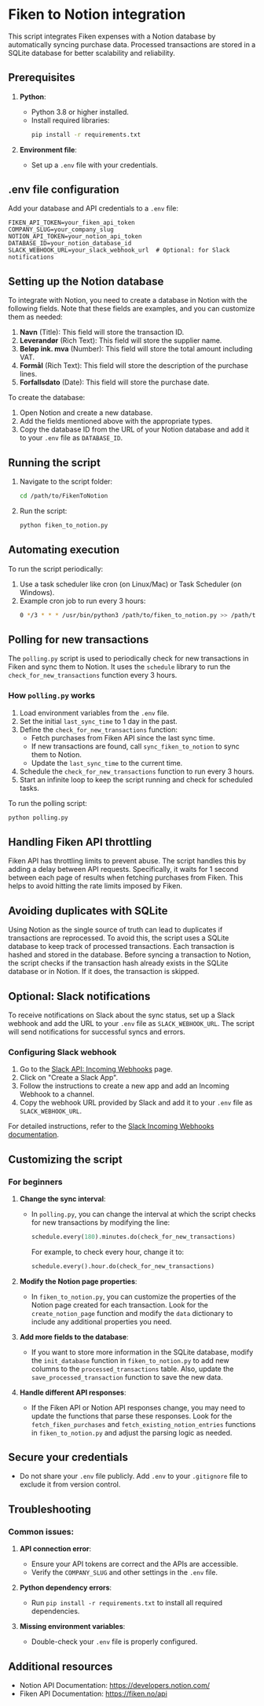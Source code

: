 # Fiken to Notion integration

This script integrates Fiken expenses with a Notion database by automatically syncing purchase data. Processed transactions are stored in a SQLite database for better scalability and reliability.

## Prerequisites

1. **Python**:
   - Python 3.8 or higher installed.
   - Install required libraries:
     ```sh
     pip install -r requirements.txt
     ```

2. **Environment file**:
   - Set up a `.env` file with your credentials.

## .env file configuration

Add your database and API credentials to a `.env` file:

```plaintext
FIKEN_API_TOKEN=your_fiken_api_token
COMPANY_SLUG=your_company_slug
NOTION_API_TOKEN=your_notion_api_token
DATABASE_ID=your_notion_database_id
SLACK_WEBHOOK_URL=your_slack_webhook_url  # Optional: for Slack notifications
```

## Setting up the Notion database

To integrate with Notion, you need to create a database in Notion with the following fields. Note that these fields are examples, and you can customize them as needed:

1. **Navn** (Title): This field will store the transaction ID.
2. **Leverandør** (Rich Text): This field will store the supplier name.
3. **Beløp ink. mva** (Number): This field will store the total amount including VAT.
4. **Formål** (Rich Text): This field will store the description of the purchase lines.
5. **Forfallsdato** (Date): This field will store the purchase date.

To create the database:
1. Open Notion and create a new database.
2. Add the fields mentioned above with the appropriate types.
3. Copy the database ID from the URL of your Notion database and add it to your `.env` file as `DATABASE_ID`.

## Running the script

1. Navigate to the script folder:
   ```sh
   cd /path/to/FikenToNotion
   ```

2. Run the script:
   ```sh
   python fiken_to_notion.py
   ```

## Automating execution

To run the script periodically:
1. Use a task scheduler like cron (on Linux/Mac) or Task Scheduler (on Windows).
2. Example cron job to run every 3 hours:
   ```sh
   0 */3 * * * /usr/bin/python3 /path/to/fiken_to_notion.py >> /path/to/logs/fiken_to_notion.log 2>&1
   ```

## Polling for new transactions

The `polling.py` script is used to periodically check for new transactions in Fiken and sync them to Notion. It uses the `schedule` library to run the `check_for_new_transactions` function every 3 hours.

### How `polling.py` works

1. Load environment variables from the `.env` file.
2. Set the initial `last_sync_time` to 1 day in the past.
3. Define the `check_for_new_transactions` function:
   - Fetch purchases from Fiken API since the last sync time.
   - If new transactions are found, call `sync_fiken_to_notion` to sync them to Notion.
   - Update the `last_sync_time` to the current time.
4. Schedule the `check_for_new_transactions` function to run every 3 hours.
5. Start an infinite loop to keep the script running and check for scheduled tasks.

To run the polling script:
```sh
python polling.py
```

## Handling Fiken API throttling

Fiken API has throttling limits to prevent abuse. The script handles this by adding a delay between API requests. Specifically, it waits for 1 second between each page of results when fetching purchases from Fiken. This helps to avoid hitting the rate limits imposed by Fiken.

## Avoiding duplicates with SQLite

Using Notion as the single source of truth can lead to duplicates if transactions are reprocessed. To avoid this, the script uses a SQLite database to keep track of processed transactions. Each transaction is hashed and stored in the database. Before syncing a transaction to Notion, the script checks if the transaction hash already exists in the SQLite database or in Notion. If it does, the transaction is skipped.

## Optional: Slack notifications

To receive notifications on Slack about the sync status, set up a Slack webhook and add the URL to your `.env` file as `SLACK_WEBHOOK_URL`. The script will send notifications for successful syncs and errors.

### Configuring Slack webhook

1. Go to the [Slack API: Incoming Webhooks](https://api.slack.com/messaging/webhooks) page.
2. Click on "Create a Slack App".
3. Follow the instructions to create a new app and add an Incoming Webhook to a channel.
4. Copy the webhook URL provided by Slack and add it to your `.env` file as `SLACK_WEBHOOK_URL`.

For detailed instructions, refer to the [Slack Incoming Webhooks documentation](https://api.slack.com/messaging/webhooks).

## Customizing the script

### For beginners

1. **Change the sync interval**:
   - In `polling.py`, you can change the interval at which the script checks for new transactions by modifying the line:
     ```python
     schedule.every(180).minutes.do(check_for_new_transactions)
     ```
     For example, to check every hour, change it to:
     ```python
     schedule.every().hour.do(check_for_new_transactions)
     ```

2. **Modify the Notion page properties**:
   - In `fiken_to_notion.py`, you can customize the properties of the Notion page created for each transaction. Look for the `create_notion_page` function and modify the `data` dictionary to include any additional properties you need.

3. **Add more fields to the database**:
   - If you want to store more information in the SQLite database, modify the `init_database` function in `fiken_to_notion.py` to add new columns to the `processed_transactions` table. Also, update the `save_processed_transaction` function to save the new data.

4. **Handle different API responses**:
   - If the Fiken API or Notion API responses change, you may need to update the functions that parse these responses. Look for the `fetch_fiken_purchases` and `fetch_existing_notion_entries` functions in `fiken_to_notion.py` and adjust the parsing logic as needed.

## Secure your credentials

- Do not share your `.env` file publicly. Add `.env` to your `.gitignore` file to exclude it from version control.

## Troubleshooting

### Common issues:

1. **API connection error**:
   - Ensure your API tokens are correct and the APIs are accessible.
   - Verify the `COMPANY_SLUG` and other settings in the `.env` file.

2. **Python dependency errors**:
   - Run `pip install -r requirements.txt` to install all required dependencies.

3. **Missing environment variables**:
   - Double-check your `.env` file is properly configured.

## Additional resources

- Notion API Documentation: https://developers.notion.com/
- Fiken API Documentation: https://fiken.no/api